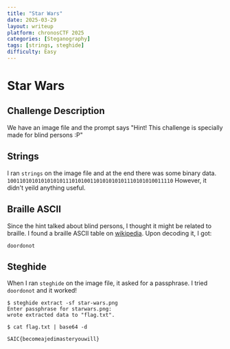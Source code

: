 ```yaml
---
title: "Star Wars"
date: 2025-03-29
layout: writeup
platform: chronosCTF 2025
categories: [Steganography]
tags: [strings, steghide]
difficulty: Easy
---
```


# Star Wars

## Challenge Description

We have an image file and the prompt says "Hint! This challenge is specially made for blind persons :P"

## Strings

I ran `strings` on the image file and at the end there was some binary data.
`100110101010101010111010100110101010101110101010011110`
However, it didn't yeild anything useful.

## Braille ASCII

Since the hint talked about blind persons, I thought it might be related to braille.
I found a braille ASCII table on [wikipedia](https://en.wikipedia.org/wiki/Braille_ASCII).
Upon decoding it, I got:

```
doordonot
```

## Steghide

When I ran `steghide` on the image file, it asked for a passphrase.
I tried `doordonot` and it worked!

```
$ steghide extract -sf star-wars.png
Enter passphrase for starwars.png:
wrote extracted data to "flag.txt".

$ cat flag.txt | base64 -d
```

`SAIC{becomeajedimasteryouwill}`
